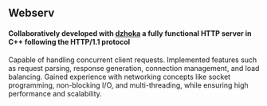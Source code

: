 ## Webserv

#### Collaboratively developed with [dzhoka](https://github.com/dzhoka) a fully functional HTTP server in C++ following the HTTP/1.1 protocol

Capable of handling concurrent client requests. 
Implemented features such as request parsing, response generation, connection management, and load balancing. 
Gained experience with networking concepts like socket programming, non-blocking I/O, and multi-threading, while ensuring high performance and scalability.

